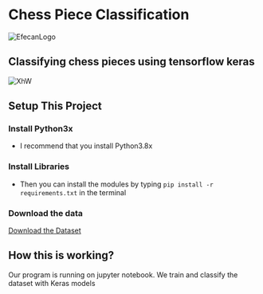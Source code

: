 # Chess Piece Classification
![EfecanLogo](https://avatars.githubusercontent.com/u/66366306?s=100&u=dc5e6f5b4a05d07958d9a867b803760aa2b1613e&v=4)
## Classifying chess pieces using tensorflow keras
![XhW](https://i.imgur.com/qHAcfhX.gif)
## Setup This Project
### Install Python3x
- I recommend that you install Python3.8x
### Install Libraries
- Then you can install the modules by typing ```pip install -r requirements.txt``` in the terminal 
### Download the data
[Download the Dataset](https://www.kaggle.com/datasets/niteshfre/chessman-image-dataset)
## How this is working?
Our program is running on jupyter notebook. We train and classify the dataset with Keras models
